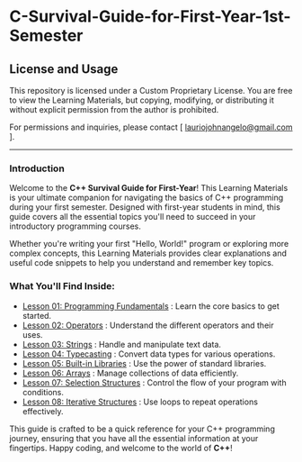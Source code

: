 # C-Survival-Guide-for-First-Year-1st-Semester

## License and Usage

This repository is licensed under a Custom Proprietary License. You are free to view the Learning Materials, but copying, modifying, or distributing it without explicit permission from the author is prohibited.

For permissions and inquiries, please contact [ lauriojohnangelo@gmail.com ].

---

### Introduction

Welcome to the **C++ Survival Guide for First-Year**! This Learning Materials is your ultimate companion for navigating the basics of C++ programming during your first semester. Designed with first-year students in mind, this guide covers all the essential topics you'll need to succeed in your introductory programming courses.

Whether you're writing your first "Hello, World!" program or exploring more complex concepts, this Learning Materials provides clear explanations and useful code snippets to help you understand and remember key topics.

### What You'll Find Inside:
- [Lesson 01: Programming Fundamentals](./Lesson01/Topic01.md) : Learn the core basics to get started.
- [Lesson 02: Operators](./Lesson02) : Understand the different operators and their uses.
- [Lesson 03: Strings]() : Handle and manipulate text data.
- [Lesson 04: Typecasting]() : Convert data types for various operations.
- [Lesson 05: Built-in Libraries]() : Use the power of standard libraries.
- [Lesson 06: Arrays]() : Manage collections of data efficiently.
- [Lesson 07: Selection Structures]() : Control the flow of your program with conditions.
- [Lesson 08: Iterative Structures]() : Use loops to repeat operations effectively.

This guide is crafted to be a quick reference for your C++ programming journey, ensuring that you have all the essential information at your fingertips. Happy coding, and welcome to the world of **C++**!


